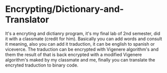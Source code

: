 # Encrypting/Dictionary-and-Translator
It's a encryting and dictianry program, it's my final lab of 2nd semester, did it with a classmate (credit for him).
Basically you can add words and consult it meaning, also you can add it traduction, it can be english to spanish or viceverce.
The traduction can be encrypted with Vigenere algorithm's and them the result of that is back encrypted with a modified Vigenere algorithm's maked
by my classmate and me, finally you can translate the encryted traduction to binary code.
